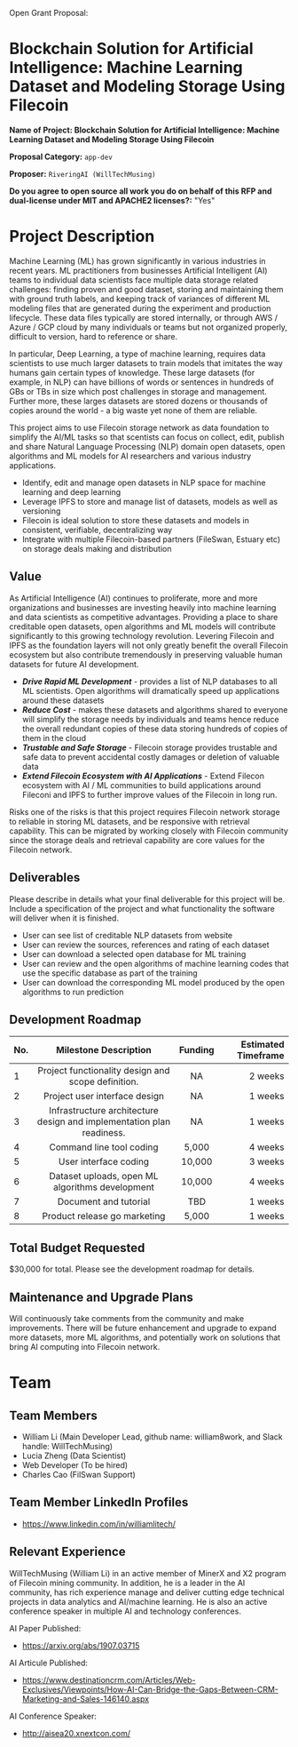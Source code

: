 
Open Grant Proposal: 

# Blockchain Solution for Artificial Intelligence: Machine Learning Dataset and Modeling Storage Using Filecoin #

**Name of Project: Blockchain Solution for Artificial Intelligence: Machine Learning Dataset and Modeling Storage Using Filecoin**

**Proposal Category:** `app-dev`

**Proposer:** `RiveringAI (WillTechMusing)`

**Do you agree to open source all work you do on behalf of this RFP and dual-license under MIT and APACHE2 licenses?:** "Yes"


# Project Description

Machine Learning (ML) has grown significantly in various industries in recent years. ML practitioners from businesses Artificial Intelligent (AI) teams to individual data scientists face multiple data storage related challenges: finding proven and good dataset, storing and maintaining them with ground truth labels, and keeping track of variances of different ML modeling files that are generated during the experiment and production lifecycle. These data files typically are stored internally, or through AWS / Azure / GCP cloud by many individuals or teams but not organized properly, difficult to version, hard to reference or share. 

In particular, Deep Learning, a type of machine learning, requires data scientists to use much larger datasets to train models that imitates the way humans gain certain types of knowledge. These large datasets (for example, in NLP) can have billions of words or sentences in hundreds of GBs or TBs in size which post challenges in storage and management. Further more, these larges datasets are stored dozens or thousands of copies around the world - a big waste yet none of them are reliable.

This project aims to use Filecoin storage network as data foundation to simplify the AI/ML tasks so that scentists can focus on collect, edit, publish and share Natural Language Processing (NLP) domain open datasets, open algorithms and ML models for AI researchers and various industry applications. 

- Identify, edit and manage open datasets in NLP space for machine learning and deep learning
- Leverage IPFS to store and manage list of datasets, models as well as versioning
- Filecoin is ideal solution to store these datasets and models in consistent, verifiable, decentralizing way
- Integrate with multiple Filecoin-based partners (FileSwan, Estuary etc) on storage deals making and distribution



## Value

As Artificial Intelligence (AI) continues to proliferate, more and more organizations and businesses are investing heavily into machine learning and data scientists as competitive advantages. Providing a place to share creditable open datasets, open algorithms and ML models will contribute significantly to this growing technology revolution. Levering Filecoin and IPFS as the foundation layers will not only greatly benefit the overall Filecoin ecosystem but also contribute tremendously in preserving valuable human datasets for future AI development.
- ***Drive Rapid ML Development*** - provides a list of NLP databases to all ML scientists. Open algorithms will dramatically speed up applications around these datasets
- ***Reduce Cost*** - makes these datasets and algorithms shared to everyone will simplify the storage needs by individuals and teams hence reduce the overall redundant copies of these data storing hundreds of copies of them in the cloud
- ***Trustable and Safe Storage*** - Filecoin storage provides trustable and safe data to prevent accidental costly damages or deletion of valuable data
- ***Extend Filecoin Ecosystem with AI Applications*** - Extend Filecon ecosystem with AI / ML communities to build applications around Fileconi and IPFS to further improve values of the Filecoin in long run.


Risks
one of the risks is that this project requires Filecoin network storage to reliable in storing ML datasets, and be responsive with retrieval capability. This can be migrated by working closely with Filecoin community since the storage deals and retrieval capability are core values for the Filecoin network.



## Deliverables

Please describe in details what your final deliverable for this project will be. Include a specification of the project and what functionality the software will deliver when it is finished.

* User can see list of creditable NLP datasets from website
* User can review the sources, references and rating of each dataset
* User can download a selected open database for ML training
* User can review and the open algorithms of machine learning codes that use the specific database as part of the training 
* User can download the corresponding ML model produced by the open algorithms to run prediction



## Development Roadmap

|No. |Milestone Description                                                | Funding|Estimated Timeframe|
|----|:-------------------------------------------------------------------:|:------:|------------------:|
|1   |Project functionality design and scope definition.                   |NA      | 2 weeks           |
|2   |Project user interface design                                        |NA      | 1 weeks           |
|3   |Infrastructure architecture design and implementation plan readiness.|NA      | 1 weeks           |
|4   |Command line tool coding                                             |5,000   | 4 weeks           |
|5   |User interface coding                                                |10,000  | 3 weeks           |
|6   |Dataset uploads, open ML algorithms development                      |10,000  | 4 weeks           |
|7   |Document and tutorial                                                |TBD     | 1 weeks           |
|8   |Product release go marketing                                         | 5,000  | 1 weeks           |



## Total Budget Requested

$30,000 for total. Please see the development roadmap for details.



## Maintenance and Upgrade Plans

Will continuously take comments from the community and make improvements. There will be future enhancement and upgrade to expand more datasets, more ML algorithms, and potentially work on solutions that bring AI computing into Filecoin network.



# Team

## Team Members

- William Li (Main Developer Lead, github name: william8work, and Slack handle: WillTechMusing)
- Lucia Zheng (Data Scientist)
- Web Developer (To be hired) 
- Charles Cao (FilSwan Support)


## Team Member LinkedIn Profiles

- https://www.linkedin.com/in/williamlitech/


## Relevant Experience

WillTechMusing (William Li) in an active member of MinerX and X2 program of Filecoin mining community. In addition, he is a leader in the AI community, has rich experience manage and deliver cutting edge technical projects in data analytics and AI/machine learning. He is also an active conference speaker in multiple AI and technology conferences.

AI Paper Published:
- https://arxiv.org/abs/1907.03715

AI Articule Published:
- https://www.destinationcrm.com/Articles/Web-Exclusives/Viewpoints/How-AI-Can-Bridge-the-Gaps-Between-CRM-Marketing-and-Sales-146140.aspx

AI Conference Speaker:
- http://aisea20.xnextcon.com/
